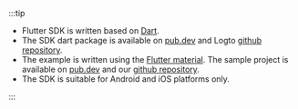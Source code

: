 :::tip

- Flutter SDK is written based on [Dart](https://dart.dev/).
- The SDK dart package is available on [pub.dev](https://pub.dev/packages/logto_dart_sdk) and Logto [github repository](https://github.com/logto-io/dart).
- The example is written using the [Flutter material](https://flutter.dev). The sample project is available on [pub.dev](https://pub.dev/packages/logto_dart_sdk/example) and our [github repository](https://github.com/logto-io/dart).
- The SDK is suitable for Android and iOS platforms only.

:::
